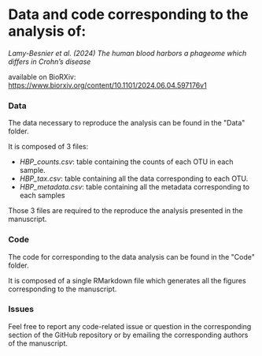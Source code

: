 # Data and code corresponding to the analysis of:

_Lamy-Besnier et al. (2024) The human blood harbors a phageome which differs in Crohn’s disease_

available on BioRXiv: https://www.biorxiv.org/content/10.1101/2024.06.04.597176v1

### Data

The data necessary to reproduce the analysis can be found in the "Data" folder.

It is composed of 3 files:

- *HBP_counts.csv*: table containing the counts of each OTU in each sample.
- *HBP_tax.csv*: table containing all the data corresponding to each OTU.
- *HBP_metadata.csv*: table containing all the metadata corresponding to each samples

Those 3 files are required to the reproduce the analysis presented in the manuscript.

### Code

The code for corresponding to the data analysis can be found in the "Code" folder.

It is composed of a single RMarkdown file which generates all the figures corresponding to the manuscript.

### Issues

Feel free to report any code-related issue or question in the corresponding section of the GitHub repository or by emailing the corresponding authors of the manuscript.


